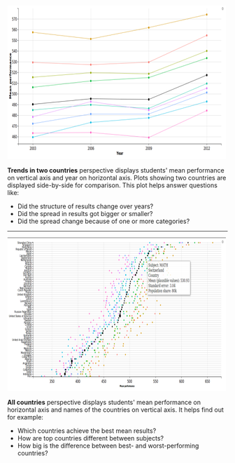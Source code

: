![Sorry, image could not be displayed.](example_3.png)

**Trends in two countries** perspective displays students' mean performance on vertical axis and year on horizontal axis. Plots showing two countries are displayed side-by-side for comparison. This plot helps answer questions like:  

* Did the structure of results change over years?   
* Did the spread in results got bigger or smaller?  
* Did the spread change because of one or more categories?  

***

![Sorry, image could not be displayed.](example_4.png)

**All countries** perspective displays students' mean performance on horizontal axis and names of the countries on vertical axis. It helps find out for example:  

* Which countries achieve the best mean results?  
* How are top countries different between subjects?  
* How big is the difference between best- and worst-performing countries?  

